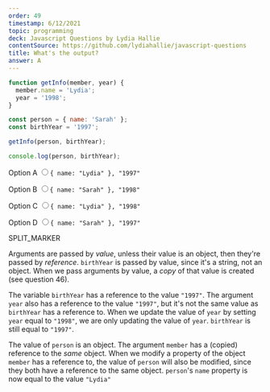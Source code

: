 ```yaml
---
order: 49
timestamp: 6/12/2021
topic: programming
deck: Javascript Questions by Lydia Hallie
contentSource: https://github.com/lydiahallie/javascript-questions
title: What's the output?
answer: A
---
```


  

```javascript
function getInfo(member, year) {
  member.name = 'Lydia';
  year = '1998';
}

const person = { name: 'Sarah' };
const birthYear = '1997';

getInfo(person, birthYear);

console.log(person, birthYear);
```


<label for="option-A">Option A</label>
<input type="radio" name="answer-option" id="option-A" value="A">`{ name: "Lydia" }, "1997"`</input>
    

<label for="option-B">Option B</label>
<input type="radio" name="answer-option" id="option-B" value="B">`{ name: "Sarah" }, "1998"`</input>
    

<label for="option-C">Option C</label>
<input type="radio" name="answer-option" id="option-C" value="C">`{ name: "Lydia" }, "1998"`</input>
    

<label for="option-D">Option D</label>
<input type="radio" name="answer-option" id="option-D" value="D">`{ name: "Sarah" }, "1997"`</input>
    




SPLIT_MARKER

Arguments are passed by _value_, unless their value is an object, then they're passed by _reference_. `birthYear` is passed by value, since it's a string, not an object. When we pass arguments by value, a _copy_ of that value is created (see question 46).

The variable `birthYear` has a reference to the value `"1997"`. The argument `year` also has a reference to the value `"1997"`, but it's not the same value as `birthYear` has a reference to. When we update the value of `year` by setting `year` equal to `"1998"`, we are only updating the value of `year`. `birthYear` is still equal to `"1997"`.

The value of `person` is an object. The argument `member` has a (copied) reference to the _same_ object. When we modify a property of the object `member` has a reference to, the value of `person` will also be modified, since they both have a reference to the same object. `person`'s `name` property is now equal to the value `"Lydia"`



